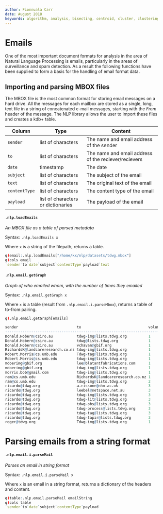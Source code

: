 ```yaml
---
author: Fionnuala Carr
date: August 2018
keywords: algorithm, analysis, bisecting, centroid, cluster, clustering, comparison, corpora, corpus, document, email, feature, file, k-mean, kdbplus, learning, machine, machine learning, mbox, message, ml, nlp, parse, parsing, q, sentiment, similarity, string function, vector
---
```


# <i class="fas fa-share-alt"></i> Emails

One of the most important document formats for analysis in the area of Natural Language Processing is emails, particularly in the areas of surveillance and spam detection. As a result the following functions have been supplied to form a basis for the handling of email format data.

## Importing and parsing MBOX files 

The MBOX file is the most common format for storing email messages on a hard drive. All the messages for each mailbox are stored as a single, long, text file in a string of concatenated e-mail messages, starting with the _From_ header of the message. The NLP library allows the user to import these files and creates a kdb+ table.


Column        | Type                              | Content
--------------|-----------------------------------|---------------------------
`sender`      | list of characters                | The name and email address of the sender
`to`          | list of characters                | The name and email address of the reciever/recievers
`date`        | timestamp                         | The date
`subject`     | list of characters                | The subject of the email
`text`        | list of characters                | The original text of the email
`contentType` | list of characters                | The content type of the email
`payload`     | list of characters or dictionaries| The payload of the email


#### `.nlp.loadEmails`

_An MBOX file as a table of parsed metadata_

Syntax: `.nlp.loadEmails x`

Where `x` is a string of the filepath, returns a table.

```q
q)email:.nlp.loadEmails["/home/kx/nlp/datasets/tdwg.mbox"]
q)cols email
`sender`to`date`subject`contentType`payload`text
```


#### `.nlp.email.getGraph`

_Graph of who emailed whom, with the number of times they emailed_

Syntax: `.nlp.email.getGraph x`

Where `x` is a table (result from `.nlp.email.i.parseMbox`), returns a table of to-from pairing.


```q
q).nlp.email.getGraph[emails]

sender                           to                               volume
------------------------------------------------------------------------
Donald.Hobern@csiro.au           tdwg-img@lists.tdwg.org          1
Donald.Hobern@csiro.au           tdwg@lists.tdwg.org              1
Donald.Hobern@csiro.au           vchavan@gbif.org                 1
RichardsK@landcareresearch.co.nz tdwg-img@lists.tdwg.org          1
Robert.Morris@cs.umb.edu         Tdwg-tag@lists.tdwg.org          1
Robert.Morris@cs.umb.edu         tdwg-img@lists.tdwg.org          1
mdoering@gbif.org                lee@blatantfabrications.com      1
mdoering@gbif.org                tdwg-img@lists.tdwg.org          1
morris.bob@gmail.com             tdwg-img@lists.tdwg.org          1
ram@cs.umb.edu                   RichardsK@landcareresearch.co.nz 1
ram@cs.umb.edu                   tdwg-img@lists.tdwg.org          2
ricardo@tdwg.org                 a.rissone@nhm.ac.uk              3
ricardo@tdwg.org                 leebel@netspace.net.au           3
ricardo@tdwg.org                 tdwg-img@lists.tdwg.org          3
ricardo@tdwg.org                 tdwg-lit@lists.tdwg.org          3
ricardo@tdwg.org                 tdwg-obs@lists.tdwg.org          3
ricardo@tdwg.org                 tdwg-process@lists.tdwg.org      3
ricardo@tdwg.org                 tdwg-tag@lists.tdwg.org          3
ricardo@tdwg.org                 tdwg-tapir@lists.tdwg.org        3
roger@tdwg.org                   Tdwg-img@lists.tdwg.org          1
```

# Parsing emails from a string format 

#### `.nlp.email.i.parseMail`

_Parses an email in string format_

Syntax: `.nlp.email.i.parseMail x`

Where `x` is an email in a string format, returns a dictionary of the headers and content.

```q
q)table:.nlp.email.parseMail emailString
q)cols table
`sender`to`date`subject`contentType`payload
```
